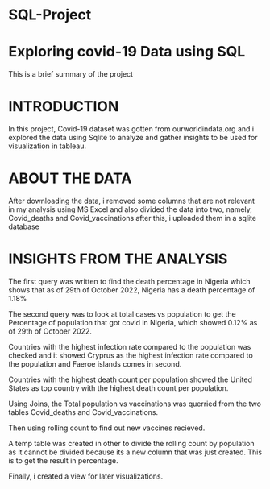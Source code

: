 # SQL-Project
# Exploring covid-19 Data using SQL

This is a brief summary of the project

# INTRODUCTION

In this project, Covid-19 dataset was gotten from ourworldindata.org and i explored the data using Sqlite to analyze and gather insights to be used for visualization in
tableau.


# ABOUT THE DATA

After downloading the data, i removed some columns that are not relevant in my analysis using MS Excel and also divided the data into two, namely, Covid_deaths and Covid_vaccinations
after this, i uploaded them in a sqlite database

# INSIGHTS FROM THE ANALYSIS

The first query was written to find the death percentage in Nigeria which shows that as of 29th of October 2022, Nigeria has a death percentage of 1.18%

The second query was to look at total cases vs population to get the Percentage of population that got covid in Nigeria, which showed 0.12% as of 29th of October 2022.

Countries with the highest infection rate compared to the population was checked and it showed Cryprus as the highest infection rate compared to the population and 
Faeroe islands comes in second.

Countries with the highest death count per population showed the United States as top country with the highest death count per population.

Using Joins, the Total population vs vaccinations was querried from the two tables Covid_deaths and Covid_vaccinations.

Then using rolling count to find out new vaccines recieved.  

A temp table was created in other to divide the rolling count by population as it cannot be divided because its a new column that was just created. This is to get the result in percentage.

Finally, i created a view for later visualizations.
